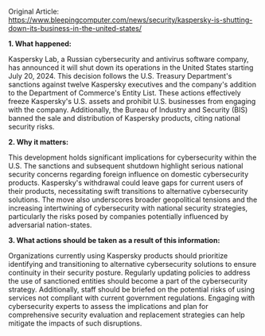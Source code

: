 Original Article: https://www.bleepingcomputer.com/news/security/kaspersky-is-shutting-down-its-business-in-the-united-states/

**1. What happened:**

Kaspersky Lab, a Russian cybersecurity and antivirus software company, has announced it will shut down its operations in the United States starting July 20, 2024. This decision follows the U.S. Treasury Department's sanctions against twelve Kaspersky executives and the company's addition to the Department of Commerce's Entity List. These actions effectively freeze Kaspersky's U.S. assets and prohibit U.S. businesses from engaging with the company. Additionally, the Bureau of Industry and Security (BIS) banned the sale and distribution of Kaspersky products, citing national security risks.

**2. Why it matters:**

This development holds significant implications for cybersecurity within the U.S. The sanctions and subsequent shutdown highlight serious national security concerns regarding foreign influence on domestic cybersecurity products. Kaspersky's withdrawal could leave gaps for current users of their products, necessitating swift transitions to alternative cybersecurity solutions. The move also underscores broader geopolitical tensions and the increasing intertwining of cybersecurity with national security strategies, particularly the risks posed by companies potentially influenced by adversarial nation-states.

**3. What actions should be taken as a result of this information:**

Organizations currently using Kaspersky products should prioritize identifying and transitioning to alternative cybersecurity solutions to ensure continuity in their security posture. Regularly updating policies to address the use of sanctioned entities should become a part of the cybersecurity strategy. Additionally, staff should be briefed on the potential risks of using services not compliant with current government regulations. Engaging with cybersecurity experts to assess the implications and plan for comprehensive security evaluation and replacement strategies can help mitigate the impacts of such disruptions.